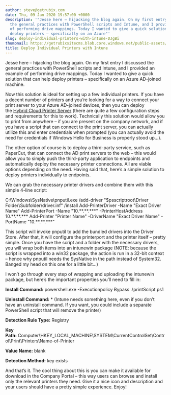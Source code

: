 ```yaml
---
author: steve@getrubix.com
date: Thu, 09 Jan 2020 19:57:00 +0000
description: '"Jesse here – hijacking the blog again. On my first entry I discussed
  the general practices with PowerShell scripts and Intune, and I provided an example
  of performing drive mappings. Today I wanted to give a quick solution that can help
  deploy printers – specifically on an Azure"'
slug: deploy-individual-printers-with-intune-DJgBi
thumbnail: https://getrubixsitecms.blob.core.windows.net/public-assets/content/v1/thumbnails/deploy-individual-printers-with-intune-DJgBi_thumbnail.jpg
title: Deploy Individual Printers with Intune
---
```


Jesse here – hijacking the blog again. On my first entry I discussed the general practices with PowerShell scripts and Intune, and I provided an example of performing drive mappings. Today I wanted to give a quick solution that can help deploy printers – specifically on an Azure AD-joined machine.

Now this solution is ideal for setting up a few individual printers. If you have a decent number of printers and you’re looking for a way to connect your print server to your Azure AD-joined devices, then you can deploy the [Hybrid Cloud Printer Server](https://docs.microsoft.com/en-us/windows-server/administration/hybrid-cloud-print/hybrid-cloud-print-deploy) (there are quite a few configuration steps and requirements for this to work). Technically this solution would allow you to print from anywhere – if you are present on the company network, and if you have a script that can connect to the print server, you can actually utilize this and enter credentials when prompted (you can actually avoid the need for credentials if Windows Hello for Business is properly stood up…).

The other option of course is to deploy a third-party service, such as PaperCut, that can connect the AD print servers to the web – this would allow you to simply push the third-party application to endpoints and automatically deploy the necessary printer connections. All are viable options depending on the need. Having said that, here’s a simple solution to deploy printers individually to endpoints.

We can grab the necessary printer drivers and combine them with this simple 4-line script:

C:\\Windows\\SysNative\\pnputil.exe /add-driver "$psscriptroot\\Driver Folder\\Subfolder\\driver.inf" /install
Add-PrinterDriver -Name "Exact Driver Name"
Add-PrinterPort -Name "10.\*\*.\*\*.\*\*\*" -PrinterHostAddress 10.\*\*.\*\*.\*\*\*
Add-Printer "Printer Name" -DriverName "Exact Driver Name" -PortName "10.\*\*.\*\*.\*\*\*"

This script will invoke pnputil to add the bundled drivers into the Driver Store. After that, it will configure the printerport and the printer itself – pretty simple. Once you have the script and a folder with the necessary drivers, you will wrap both items into an intunewin package (NOTE: because the script is wrapped into a win32 package, the action is run in a 32-bit context – hence why pnputil needs the SysNative in the path instead of System32. Banged my head on this one for a little bit…)

I won’t go through every step of wrapping and uploading the intunewin package, but here’s the important properties you’ll need to fill in:

**Install Command:** powershell.exe -Executionpolicy Bypass .\\printScript.ps1

**Uninstall Command:** \* (Intune needs something here, even if you don’t have an uninstall command. If you want, you could include a separate PowerShell script that will remove the printer)

**Detection Rule Type:** Registry

**Key Path:** Computer\\HKEY\_LOCAL\_MACHINE\\SYSTEM\\CurrentControlSet\\Control\\Print\\Printers\\Name-of-Printer

**Value Name:** blank

**Detection Method:** key exists

And that’s it. The cool thing about this is you can make it available for download in the Company Portal – this way users can browse and install only the relevant printers they need. Give it a nice icon and description and your users should have a pretty simple experience. Enjoy!
